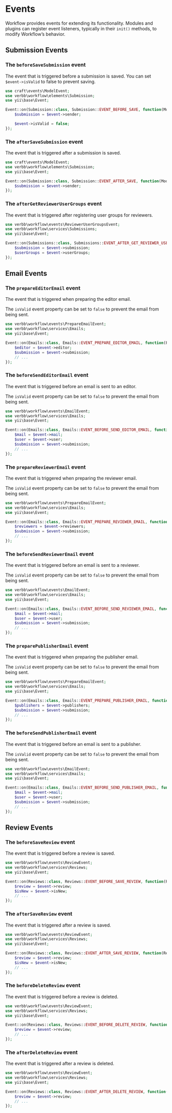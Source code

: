 # Events
Workflow provides events for extending its functionality. Modules and plugins can register event listeners, typically in their `init()` methods, to modify Workflow’s behavior.

## Submission Events

### The `beforeSaveSubmission` event
The event that is triggered before a submission is saved. You can set `$event->isValid` to false to prevent saving.

```php
use craft\events\ModelEvent;
use verbb\workflow\elements\Submission;
use yii\base\Event;

Event::on(Submission::class, Submission::EVENT_BEFORE_SAVE, function(ModelEvent $event) {
    $submission = $event->sender;

    $event->isValid = false;
});
```

### The `afterSaveSubmission` event
The event that is triggered after a submission is saved.

```php
use craft\events\ModelEvent;
use verbb\workflow\elements\Submission;
use yii\base\Event;

Event::on(Submission::class, Submission::EVENT_AFTER_SAVE, function(ModelEvent $event) {
    $submission = $event->sender;
});
```

### The `afterGetReviewerUserGroups` event
The event that is triggered after registering user groups for reviewers.

```php
use verbb\workflow\events\ReviewerUserGroupsEvent;
use verbb\workflow\services\Submissions;
use yii\base\Event;

Event::on(Submissions::class, Submissions::EVENT_AFTER_GET_REVIEWER_USER_GROUPS, function(ReviewerUserGroupsEvent $event) {
    $submission = $event->submission;
    $userGroups = $event->userGroups;
});
```


## Email Events

### The `prepareEditorEmail` event
The event that is triggered when preparing the editor email.

The `isValid` event property can be set to `false` to prevent the email from being sent.

```php
use verbb\workflow\events\PrepareEmailEvent;
use verbb\workflow\services\Emails;
use yii\base\Event;

Event::on(Emails::class, Emails::EVENT_PREPARE_EDITOR_EMAIL, function(PrepareEmailEvent $event) {
    $editor = $event->editor;
    $submission = $event->submission;
    // ...
});
```

### The `beforeSendEditorEmail` event
The event that is triggered before an email is sent to an editor.

The `isValid` event property can be set to `false` to prevent the email from being sent.

```php
use verbb\workflow\events\EmailEvent;
use verbb\workflow\services\Emails;
use yii\base\Event;

Event::on(Emails::class, Emails::EVENT_BEFORE_SEND_EDITOR_EMAIL, function(EmailEvent $event) {
    $mail = $event->mail;
    $user = $event->user;
    $submission = $event->submission;
    // ...
});
```

### The `prepareReviewerEmail` event
The event that is triggered when preparing the reviewer email.

The `isValid` event property can be set to `false` to prevent the email from being sent.

```php
use verbb\workflow\events\PrepareEmailEvent;
use verbb\workflow\services\Emails;
use yii\base\Event;

Event::on(Emails::class, Emails::EVENT_PREPARE_REVIEWER_EMAIL, function(PrepareEmailEvent $event) {
    $reviewers = $event->reviewers;
    $submission = $event->submission;
    // ...
});
```

### The `beforeSendReviewerEmail` event
The event that is triggered before an email is sent to a reviewer.

The `isValid` event property can be set to `false` to prevent the email from being sent.

```php
use verbb\workflow\events\EmailEvent;
use verbb\workflow\services\Emails;
use yii\base\Event;

Event::on(Emails::class, Emails::EVENT_BEFORE_SEND_REVIEWER_EMAIL, function(EmailEvent $event) {
    $mail = $event->mail;
    $user = $event->user;
    $submission = $event->submission;
    // ...
});
```

### The `preparePublisherEmail` event
The event that is triggered when preparing the publisher email.

The `isValid` event property can be set to `false` to prevent the email from being sent.

```php
use verbb\workflow\events\PrepareEmailEvent;
use verbb\workflow\services\Emails;
use yii\base\Event;

Event::on(Emails::class, Emails::EVENT_PREPARE_PUBLISHER_EMAIL, function(PrepareEmailEvent $event) {
    $publishers = $event->publishers;
    $submission = $event->submission;
    // ...
});
```

### The `beforeSendPublisherEmail` event
The event that is triggered before an email is sent to a publisher.

The `isValid` event property can be set to `false` to prevent the email from being sent.

```php
use verbb\workflow\events\EmailEvent;
use verbb\workflow\services\Emails;
use yii\base\Event;

Event::on(Emails::class, Emails::EVENT_BEFORE_SEND_PUBLISHER_EMAIL, function(EmailEvent $event) {
    $mail = $event->mail;
    $user = $event->user;
    $submission = $event->submission;
    // ...
});
```

## Review Events

### The `beforeSaveReview` event
The event that is triggered before a review is saved.

```php
use verbb\workflow\events\ReviewEvent;
use verbb\workflow\services\Reviews;
use yii\base\Event;

Event::on(Reviews::class, Reviews::EVENT_BEFORE_SAVE_REVIEW, function(ReviewEvent $event) {
    $review = $event->review;
    $isNew = $event->isNew;
    // ...
});
```

### The `afterSaveReview` event
The event that is triggered after a review is saved.

```php
use verbb\workflow\events\ReviewEvent;
use verbb\workflow\services\Reviews;
use yii\base\Event;

Event::on(Reviews::class, Reviews::EVENT_AFTER_SAVE_REVIEW, function(ReviewEvent $event) {
    $review = $event->review;
    $isNew = $event->isNew;
    // ...
});
```

### The `beforeDeleteReview` event
The event that is triggered before a review is deleted.

```php
use verbb\workflow\events\ReviewEvent;
use verbb\workflow\services\Reviews;
use yii\base\Event;

Event::on(Reviews::class, Reviews::EVENT_BEFORE_DELETE_REVIEW, function(ReviewEvent $event) {
    $review = $event->review;
    // ...
});
```

### The `afterDeleteReview` event
The event that is triggered after a review is deleted.

```php
use verbb\workflow\events\ReviewEvent;
use verbb\workflow\services\Reviews;
use yii\base\Event;

Event::on(Reviews::class, Reviews::EVENT_AFTER_DELETE_REVIEW, function(ReviewEvent $event) {
    $review = $event->review;
    // ...
});
```

